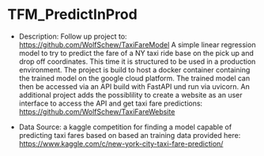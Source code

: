 # TFM_PredictInProd

- Description:
Follow up project to: https://github.com/WolfSchew/TaxiFareModel
A simple linear regression model to try to predict the fare of a NY taxi ride base on the 
pick up and drop off coordinates. This time it is structured to be used in a production environment.
The project is build to host a docker container containing the trained model on the google cloud platform.
The trained model can then be accessed via an API build with FastAPI und run via uvicorn.
An additional project adds the possiblility to create a website as an user interface to access the API and 
get taxi fare predictions: https://github.com/WolfSchew/TaxiFareWebsite

- Data Source:
a kaggle competition for finding a model capable of predicting taxi fares based on based an training data provided here:
https://www.kaggle.com/c/new-york-city-taxi-fare-prediction/


